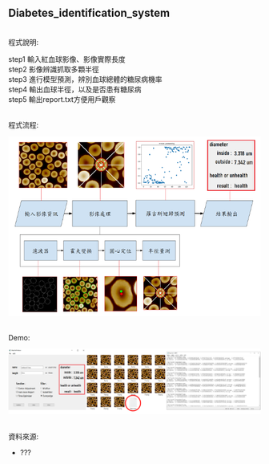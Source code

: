 ## Diabetes_identification_system
</br>程式說明:

step1 輸入紅血球影像、影像實際長度
</br>step2 影像辨識抓取多顆半徑
</br>step3 進行模型預測，辨別血球總體的糖尿病機率
</br>step4 輸出血球半徑，以及是否患有糖尿病
</br>step5 輸出report.txt方便用戶觀察

</br>程式流程:
>
![image](./README/README1.png)

</br>Demo:
>
![image](./README/README2.png)

</br>資料來源:
* ???